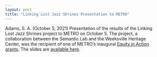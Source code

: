 ```yaml
---
layout: post
title: "Linking Lost Jazz Shrines Presentation to METRO"
---
```

Adams, S. A. (October 5, 2021) Presentation of the results of the Linking Lost Jazz Shrines project to METRO on October 5. The project, a collaboration between the Semantic Lab and the  Weeksville Heritage Center, was the recipient of one of METRO’s inaugural [Equity in Action grants](https://mnylc.org/equity-in-action/). The slides are [available here](https://docs.google.com/presentation/d/1_i13T82LJ_MdgVNR-Cnmr6Ij5Gozm7CJpLGKqIVrTZE/edit#slide=id.gefc82ca71b_0_0). 
